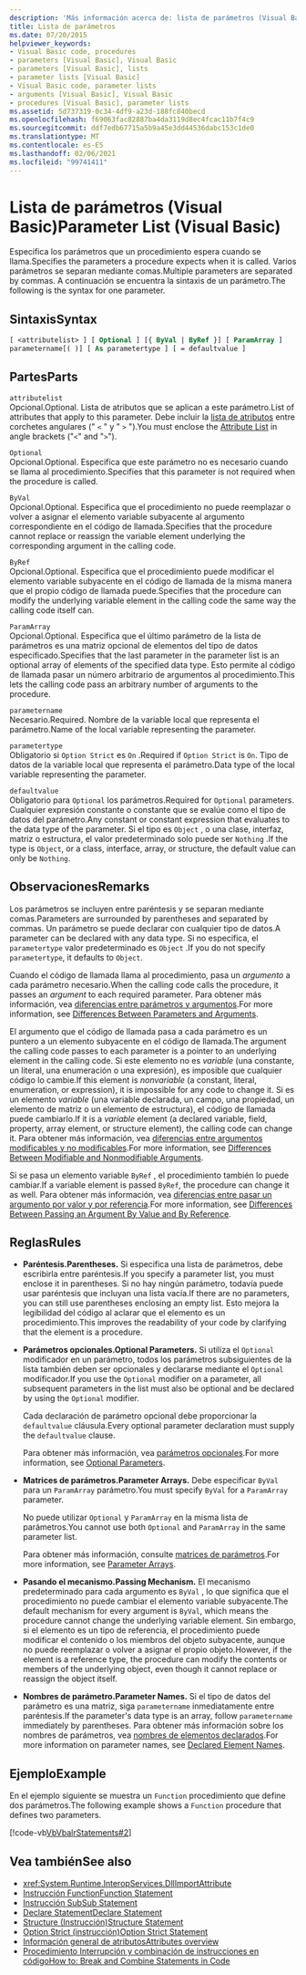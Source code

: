 ```yaml
---
description: 'Más información acerca de: lista de parámetros (Visual Basic)'
title: Lista de parámetros
ms.date: 07/20/2015
helpviewer_keywords:
- Visual Basic code, procedures
- parameters [Visual Basic], Visual Basic
- parameters [Visual Basic], lists
- parameter lists [Visual Basic]
- Visual Basic code, parameter lists
- arguments [Visual Basic], Visual Basic
- procedures [Visual Basic], parameter lists
ms.assetid: 5d737319-0c34-4df9-a23d-188fc840becd
ms.openlocfilehash: f69063fac82887ba4da3119d8ec4fcac11b7f4c9
ms.sourcegitcommit: ddf7edb67715a5b9a45e3dd44536dabc153c1de0
ms.translationtype: MT
ms.contentlocale: es-ES
ms.lasthandoff: 02/06/2021
ms.locfileid: "99741411"
---
```

# <a name="parameter-list-visual-basic"></a><span data-ttu-id="7d819-103">Lista de parámetros (Visual Basic)</span><span class="sxs-lookup"><span data-stu-id="7d819-103">Parameter List (Visual Basic)</span></span>

<span data-ttu-id="7d819-104">Especifica los parámetros que un procedimiento espera cuando se llama.</span><span class="sxs-lookup"><span data-stu-id="7d819-104">Specifies the parameters a procedure expects when it is called.</span></span> <span data-ttu-id="7d819-105">Varios parámetros se separan mediante comas.</span><span class="sxs-lookup"><span data-stu-id="7d819-105">Multiple parameters are separated by commas.</span></span> <span data-ttu-id="7d819-106">A continuación se encuentra la sintaxis de un parámetro.</span><span class="sxs-lookup"><span data-stu-id="7d819-106">The following is the syntax for one parameter.</span></span>

## <a name="syntax"></a><span data-ttu-id="7d819-107">Sintaxis</span><span class="sxs-lookup"><span data-stu-id="7d819-107">Syntax</span></span>

```vb
[ <attributelist> ] [ Optional ] [{ ByVal | ByRef }] [ ParamArray ]
parametername[( )] [ As parametertype ] [ = defaultvalue ]
```

## <a name="parts"></a><span data-ttu-id="7d819-108">Partes</span><span class="sxs-lookup"><span data-stu-id="7d819-108">Parts</span></span>

`attributelist`  
<span data-ttu-id="7d819-109">Opcional.</span><span class="sxs-lookup"><span data-stu-id="7d819-109">Optional.</span></span> <span data-ttu-id="7d819-110">Lista de atributos que se aplican a este parámetro.</span><span class="sxs-lookup"><span data-stu-id="7d819-110">List of attributes that apply to this parameter.</span></span> <span data-ttu-id="7d819-111">Debe incluir la [lista de atributos](attribute-list.md) entre corchetes angulares (" `<` " y " `>` ").</span><span class="sxs-lookup"><span data-stu-id="7d819-111">You must enclose the [Attribute List](attribute-list.md) in angle brackets ("`<`" and "`>`").</span></span>

`Optional`  
<span data-ttu-id="7d819-112">Opcional.</span><span class="sxs-lookup"><span data-stu-id="7d819-112">Optional.</span></span> <span data-ttu-id="7d819-113">Especifica que este parámetro no es necesario cuando se llama al procedimiento.</span><span class="sxs-lookup"><span data-stu-id="7d819-113">Specifies that this parameter is not required when the procedure is called.</span></span>

`ByVal`  
<span data-ttu-id="7d819-114">Opcional.</span><span class="sxs-lookup"><span data-stu-id="7d819-114">Optional.</span></span> <span data-ttu-id="7d819-115">Especifica que el procedimiento no puede reemplazar o volver a asignar el elemento variable subyacente al argumento correspondiente en el código de llamada.</span><span class="sxs-lookup"><span data-stu-id="7d819-115">Specifies that the procedure cannot replace or reassign the variable element underlying the corresponding argument in the calling code.</span></span>

`ByRef`  
<span data-ttu-id="7d819-116">Opcional.</span><span class="sxs-lookup"><span data-stu-id="7d819-116">Optional.</span></span> <span data-ttu-id="7d819-117">Especifica que el procedimiento puede modificar el elemento variable subyacente en el código de llamada de la misma manera que el propio código de llamada puede.</span><span class="sxs-lookup"><span data-stu-id="7d819-117">Specifies that the procedure can modify the underlying variable element in the calling code the same way the calling code itself can.</span></span>

`ParamArray`  
<span data-ttu-id="7d819-118">Opcional.</span><span class="sxs-lookup"><span data-stu-id="7d819-118">Optional.</span></span> <span data-ttu-id="7d819-119">Especifica que el último parámetro de la lista de parámetros es una matriz opcional de elementos del tipo de datos especificado.</span><span class="sxs-lookup"><span data-stu-id="7d819-119">Specifies that the last parameter in the parameter list is an optional array of elements of the specified data type.</span></span> <span data-ttu-id="7d819-120">Esto permite al código de llamada pasar un número arbitrario de argumentos al procedimiento.</span><span class="sxs-lookup"><span data-stu-id="7d819-120">This lets the calling code pass an arbitrary number of arguments to the procedure.</span></span>

`parametername`  
<span data-ttu-id="7d819-121">Necesario.</span><span class="sxs-lookup"><span data-stu-id="7d819-121">Required.</span></span> <span data-ttu-id="7d819-122">Nombre de la variable local que representa el parámetro.</span><span class="sxs-lookup"><span data-stu-id="7d819-122">Name of the local variable representing the parameter.</span></span>

`parametertype`  
<span data-ttu-id="7d819-123">Obligatorio si `Option Strict` es `On` .</span><span class="sxs-lookup"><span data-stu-id="7d819-123">Required if `Option Strict` is `On`.</span></span> <span data-ttu-id="7d819-124">Tipo de datos de la variable local que representa el parámetro.</span><span class="sxs-lookup"><span data-stu-id="7d819-124">Data type of the local variable representing the parameter.</span></span>

`defaultvalue`  
<span data-ttu-id="7d819-125">Obligatorio para `Optional` los parámetros.</span><span class="sxs-lookup"><span data-stu-id="7d819-125">Required for `Optional` parameters.</span></span> <span data-ttu-id="7d819-126">Cualquier expresión constante o constante que se evalúe como el tipo de datos del parámetro.</span><span class="sxs-lookup"><span data-stu-id="7d819-126">Any constant or constant expression that evaluates to the data type of the parameter.</span></span> <span data-ttu-id="7d819-127">Si el tipo es `Object` , o una clase, interfaz, matriz o estructura, el valor predeterminado solo puede ser `Nothing` .</span><span class="sxs-lookup"><span data-stu-id="7d819-127">If the type is `Object`, or a class, interface, array, or structure, the default value can only be `Nothing`.</span></span>

## <a name="remarks"></a><span data-ttu-id="7d819-128">Observaciones</span><span class="sxs-lookup"><span data-stu-id="7d819-128">Remarks</span></span>

<span data-ttu-id="7d819-129">Los parámetros se incluyen entre paréntesis y se separan mediante comas.</span><span class="sxs-lookup"><span data-stu-id="7d819-129">Parameters are surrounded by parentheses and separated by commas.</span></span> <span data-ttu-id="7d819-130">Un parámetro se puede declarar con cualquier tipo de datos.</span><span class="sxs-lookup"><span data-stu-id="7d819-130">A parameter can be declared with any data type.</span></span> <span data-ttu-id="7d819-131">Si no especifica, el `parametertype` valor predeterminado es `Object` .</span><span class="sxs-lookup"><span data-stu-id="7d819-131">If you do not specify `parametertype`, it defaults to `Object`.</span></span>

<span data-ttu-id="7d819-132">Cuando el código de llamada llama al procedimiento, pasa un *argumento* a cada parámetro necesario.</span><span class="sxs-lookup"><span data-stu-id="7d819-132">When the calling code calls the procedure, it passes an *argument* to each required parameter.</span></span> <span data-ttu-id="7d819-133">Para obtener más información, vea [diferencias entre parámetros y argumentos](../../programming-guide/language-features/procedures/differences-between-parameters-and-arguments.md).</span><span class="sxs-lookup"><span data-stu-id="7d819-133">For more information, see [Differences Between Parameters and Arguments](../../programming-guide/language-features/procedures/differences-between-parameters-and-arguments.md).</span></span>

<span data-ttu-id="7d819-134">El argumento que el código de llamada pasa a cada parámetro es un puntero a un elemento subyacente en el código de llamada.</span><span class="sxs-lookup"><span data-stu-id="7d819-134">The argument the calling code passes to each parameter is a pointer to an underlying element in the calling code.</span></span> <span data-ttu-id="7d819-135">Si este elemento no es *variable* (una constante, un literal, una enumeración o una expresión), es imposible que cualquier código lo cambie.</span><span class="sxs-lookup"><span data-stu-id="7d819-135">If this element is *nonvariable* (a constant, literal, enumeration, or expression), it is impossible for any code to change it.</span></span> <span data-ttu-id="7d819-136">Si es un elemento *variable* (una variable declarada, un campo, una propiedad, un elemento de matriz o un elemento de estructura), el código de llamada puede cambiarlo.</span><span class="sxs-lookup"><span data-stu-id="7d819-136">If it is a *variable* element (a declared variable, field, property, array element, or structure element), the calling code can change it.</span></span> <span data-ttu-id="7d819-137">Para obtener más información, vea [diferencias entre argumentos modificables y no modificables](../../programming-guide/language-features/procedures/differences-between-modifiable-and-nonmodifiable-arguments.md).</span><span class="sxs-lookup"><span data-stu-id="7d819-137">For more information, see [Differences Between Modifiable and Nonmodifiable Arguments](../../programming-guide/language-features/procedures/differences-between-modifiable-and-nonmodifiable-arguments.md).</span></span>

<span data-ttu-id="7d819-138">Si se pasa un elemento variable `ByRef` , el procedimiento también lo puede cambiar.</span><span class="sxs-lookup"><span data-stu-id="7d819-138">If a variable element is passed `ByRef`, the procedure can change it as well.</span></span> <span data-ttu-id="7d819-139">Para obtener más información, vea [diferencias entre pasar un argumento por valor y por referencia](../../programming-guide/language-features/procedures/differences-between-passing-an-argument-by-value-and-by-reference.md).</span><span class="sxs-lookup"><span data-stu-id="7d819-139">For more information, see [Differences Between Passing an Argument By Value and By Reference](../../programming-guide/language-features/procedures/differences-between-passing-an-argument-by-value-and-by-reference.md).</span></span>

## <a name="rules"></a><span data-ttu-id="7d819-140">Reglas</span><span class="sxs-lookup"><span data-stu-id="7d819-140">Rules</span></span>

- <span data-ttu-id="7d819-141">**Paréntesis.**</span><span class="sxs-lookup"><span data-stu-id="7d819-141">**Parentheses.**</span></span> <span data-ttu-id="7d819-142">Si especifica una lista de parámetros, debe escribirla entre paréntesis.</span><span class="sxs-lookup"><span data-stu-id="7d819-142">If you specify a parameter list, you must enclose it in parentheses.</span></span> <span data-ttu-id="7d819-143">Si no hay ningún parámetro, todavía puede usar paréntesis que incluyan una lista vacía.</span><span class="sxs-lookup"><span data-stu-id="7d819-143">If there are no parameters, you can still use parentheses enclosing an empty list.</span></span> <span data-ttu-id="7d819-144">Esto mejora la legibilidad del código al aclarar que el elemento es un procedimiento.</span><span class="sxs-lookup"><span data-stu-id="7d819-144">This improves the readability of your code by clarifying that the element is a procedure.</span></span>

- <span data-ttu-id="7d819-145">**Parámetros opcionales.**</span><span class="sxs-lookup"><span data-stu-id="7d819-145">**Optional Parameters.**</span></span> <span data-ttu-id="7d819-146">Si utiliza el `Optional` modificador en un parámetro, todos los parámetros subsiguientes de la lista también deben ser opcionales y declararse mediante el `Optional` modificador.</span><span class="sxs-lookup"><span data-stu-id="7d819-146">If you use the `Optional` modifier on a parameter, all subsequent parameters in the list must also be optional and be declared by using the `Optional` modifier.</span></span>

     <span data-ttu-id="7d819-147">Cada declaración de parámetro opcional debe proporcionar la `defaultvalue` cláusula.</span><span class="sxs-lookup"><span data-stu-id="7d819-147">Every optional parameter declaration must supply the `defaultvalue` clause.</span></span>

     <span data-ttu-id="7d819-148">Para obtener más información, vea [parámetros opcionales](../../programming-guide/language-features/procedures/optional-parameters.md).</span><span class="sxs-lookup"><span data-stu-id="7d819-148">For more information, see [Optional Parameters](../../programming-guide/language-features/procedures/optional-parameters.md).</span></span>

- <span data-ttu-id="7d819-149">**Matrices de parámetros.**</span><span class="sxs-lookup"><span data-stu-id="7d819-149">**Parameter Arrays.**</span></span> <span data-ttu-id="7d819-150">Debe especificar `ByVal` para un `ParamArray` parámetro.</span><span class="sxs-lookup"><span data-stu-id="7d819-150">You must specify `ByVal` for a `ParamArray` parameter.</span></span>

     <span data-ttu-id="7d819-151">No puede utilizar `Optional` y `ParamArray` en la misma lista de parámetros.</span><span class="sxs-lookup"><span data-stu-id="7d819-151">You cannot use both `Optional` and `ParamArray` in the same parameter list.</span></span>

     <span data-ttu-id="7d819-152">Para obtener más información, consulte [matrices de parámetros](../../programming-guide/language-features/procedures/parameter-arrays.md).</span><span class="sxs-lookup"><span data-stu-id="7d819-152">For more information, see [Parameter Arrays](../../programming-guide/language-features/procedures/parameter-arrays.md).</span></span>

- <span data-ttu-id="7d819-153">**Pasando el mecanismo.**</span><span class="sxs-lookup"><span data-stu-id="7d819-153">**Passing Mechanism.**</span></span> <span data-ttu-id="7d819-154">El mecanismo predeterminado para cada argumento es `ByVal` , lo que significa que el procedimiento no puede cambiar el elemento variable subyacente.</span><span class="sxs-lookup"><span data-stu-id="7d819-154">The default mechanism for every argument is `ByVal`, which means the procedure cannot change the underlying variable element.</span></span> <span data-ttu-id="7d819-155">Sin embargo, si el elemento es un tipo de referencia, el procedimiento puede modificar el contenido o los miembros del objeto subyacente, aunque no puede reemplazar o volver a asignar el propio objeto.</span><span class="sxs-lookup"><span data-stu-id="7d819-155">However, if the element is a reference type, the procedure can modify the contents or members of the underlying object, even though it cannot replace or reassign the object itself.</span></span>

- <span data-ttu-id="7d819-156">**Nombres de parámetro.**</span><span class="sxs-lookup"><span data-stu-id="7d819-156">**Parameter Names.**</span></span> <span data-ttu-id="7d819-157">Si el tipo de datos del parámetro es una matriz, siga `parametername` inmediatamente entre paréntesis.</span><span class="sxs-lookup"><span data-stu-id="7d819-157">If the parameter's data type is an array, follow `parametername` immediately by parentheses.</span></span> <span data-ttu-id="7d819-158">Para obtener más información sobre los nombres de parámetros, vea [nombres de elementos declarados](../../programming-guide/language-features/declared-elements/declared-element-names.md).</span><span class="sxs-lookup"><span data-stu-id="7d819-158">For more information on parameter names, see [Declared Element Names](../../programming-guide/language-features/declared-elements/declared-element-names.md).</span></span>

## <a name="example"></a><span data-ttu-id="7d819-159">Ejemplo</span><span class="sxs-lookup"><span data-stu-id="7d819-159">Example</span></span>

<span data-ttu-id="7d819-160">En el ejemplo siguiente se muestra un `Function` procedimiento que define dos parámetros.</span><span class="sxs-lookup"><span data-stu-id="7d819-160">The following example shows a `Function` procedure that defines two parameters.</span></span>

[!code-vb[VbVbalrStatements#2](~/samples/snippets/visualbasic/VS_Snippets_VBCSharp/VbVbalrStatements/VB/Class1.vb#2)]

## <a name="see-also"></a><span data-ttu-id="7d819-161">Vea también</span><span class="sxs-lookup"><span data-stu-id="7d819-161">See also</span></span>

- <xref:System.Runtime.InteropServices.DllImportAttribute>
- [<span data-ttu-id="7d819-162">Instrucción Function</span><span class="sxs-lookup"><span data-stu-id="7d819-162">Function Statement</span></span>](function-statement.md)
- [<span data-ttu-id="7d819-163">Instrucción Sub</span><span class="sxs-lookup"><span data-stu-id="7d819-163">Sub Statement</span></span>](sub-statement.md)
- [<span data-ttu-id="7d819-164">Declare Statement</span><span class="sxs-lookup"><span data-stu-id="7d819-164">Declare Statement</span></span>](declare-statement.md)
- [<span data-ttu-id="7d819-165">Structure (Instrucción)</span><span class="sxs-lookup"><span data-stu-id="7d819-165">Structure Statement</span></span>](structure-statement.md)
- [<span data-ttu-id="7d819-166">Option Strict (instrucción)</span><span class="sxs-lookup"><span data-stu-id="7d819-166">Option Strict Statement</span></span>](option-strict-statement.md)
- [<span data-ttu-id="7d819-167">Información general de atributos</span><span class="sxs-lookup"><span data-stu-id="7d819-167">Attributes overview</span></span>](../../programming-guide/concepts/attributes/index.md)
- [<span data-ttu-id="7d819-168">Procedimiento Interrupción y combinación de instrucciones en código</span><span class="sxs-lookup"><span data-stu-id="7d819-168">How to: Break and Combine Statements in Code</span></span>](../../programming-guide/program-structure/how-to-break-and-combine-statements-in-code.md)
